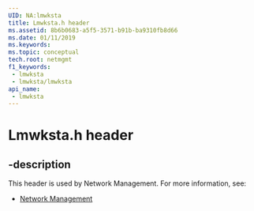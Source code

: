 ```yaml
---
UID: NA:lmwksta
title: Lmwksta.h header
ms.assetid: 8b6b0683-a5f5-3571-b91b-ba9310fb8d66
ms.date: 01/11/2019
ms.keywords: 
ms.topic: conceptual
tech.root: netmgmt
f1_keywords:
 - lmwksta
 - lmwksta/lmwksta
api_name:
 - lmwksta
---
```


# Lmwksta.h header


## -description

This header is used by Network Management. For more information, see:

- [Network Management](../_netmgmt/index.md)

